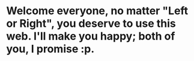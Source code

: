 <!doctype html>
<html>
<head>
  <title>Main</title>
  <meta charset="utf-8">
</head>
<body>
  <h1 style="margin-top:45px;">Welcome everyone, no matter "Left or Right", you deserve to use this web. I'll make you happy; both of you, I promise :p.</h1>
</body>
